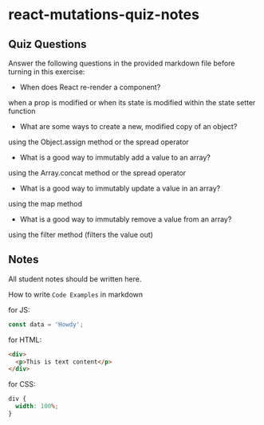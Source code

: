 # react-mutations-quiz-notes

## Quiz Questions

Answer the following questions in the provided markdown file before turning in this exercise:

- When does React re-render a component?

when a prop is modified or when its state is modified within the state setter function

- What are some ways to create a new, modified copy of an object?

using the Object.assign method or the spread operator

- What is a good way to immutably add a value to an array?

using the Array.concat method or the spread operator

- What is a good way to immutably update a value in an array?

using the map method

- What is a good way to immutably remove a value from an array?

using the filter method (filters the value out)

## Notes

All student notes should be written here.

How to write `Code Examples` in markdown

for JS:

```javascript
const data = 'Howdy';
```

for HTML:

```html
<div>
  <p>This is text content</p>
</div>
```

for CSS:

```css
div {
  width: 100%;
}
```
